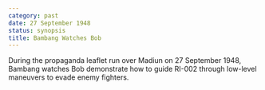 ```yaml
---
category: past
date: 27 September 1948
status: synopsis
title: Bambang Watches Bob
---
```



During the propaganda leaflet run over Madiun on 27 September 1948,
Bambang watches Bob demonstrate how to guide RI-002 through low-level
maneuvers to evade enemy fighters.
